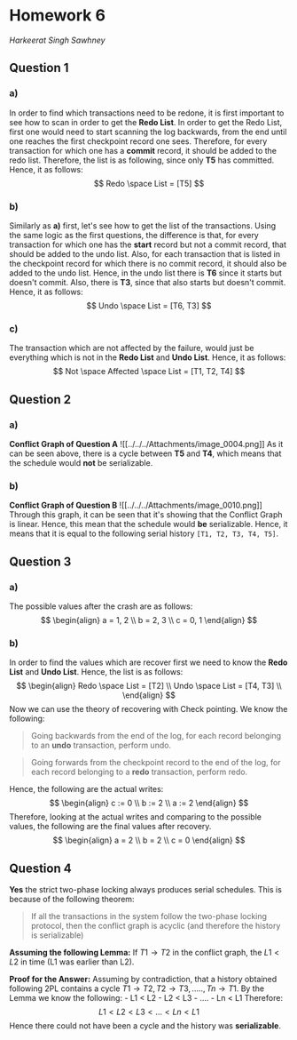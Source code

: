 # Homework 6
*Harkeerat Singh Sawhney*

## Question 1
### a)
In order to find which transactions need to be redone, it is first important to see how to scan in order to get the **Redo List**. In order to get the Redo List, first one would need to start scanning the log backwards, from the end until one reaches the first checkpoint record one sees. Therefore, for every transaction for which one has a **commit** record, it should be added to the redo list. Therefore, the list is as following, since only **T5** has committed. Hence, it as follows:
$$
Redo \space List = [T5]
$$
### b)
Similarly as **a)** first, let's see how to get the list of the transactions. Using the same logic as the first questions, the difference is that, for every transaction for which one has the **start** record but not a commit record, that should be added to the undo list. Also, for each transaction that is listed in the checkpoint record for which there is no commit record, it should also be added to the undo list. Hence, in the undo list there is **T6** since it starts but doesn't commit. Also, there is **T3**, since that also starts but doesn't commit.  Hence, it as follows:
$$
Undo \space List = [T6, T3]
$$
### c)
The transaction which are not affected by the failure, would just be everything which is not in the **Redo List** and **Undo List**. Hence, it as follows:
$$
Not \space Affected \space List = [T1, T2, T4]
$$
## Question 2
### a)
**Conflict Graph of Question A**
![[../../../Attachments/image_0004.png]]
As it can be seen above, there is a cycle between **T5** and **T4**, which means that the schedule would **not** be serializable.

### b)
**Conflict Graph of Question B**
![[../../../Attachments/image_0010.png]]
Through this graph, it can be seen that it's showing that the Conflict Graph is linear. Hence, this mean that the schedule would **be** serializable. Hence, it means that it is equal to the following serial history `[T1, T2, T3, T4, T5]`.

## Question 3
### a)
The possible values after the crash are as follows:
$$
\begin{align}
a = 1, 2 \\
b = 2, 3 \\
c = 0, 1
\end{align}
$$
### b)
In order to find the values which are recover first we need to know the **Redo List** and **Undo List**. Hence, the list is as follows:
$$
\begin{align}
Redo \space List = [T2] \\
Undo \space List = [T4, T3] \\
\end{align}
$$
Now we can use the theory of recovering with Check pointing. We know the following:
> Going backwards from the end of the log, for each record belonging to an **undo** transaction, perform undo.

> Going forwards from the checkpoint record to the end of the log, for each record belonging to a **redo** transaction, perform redo.

Hence, the following are the actual writes:
$$
\begin{align}
c := 0 \\
b := 2 \\
a := 2
\end{align}
$$
Therefore, looking at the actual writes and comparing to the possible values, the following are the final values after recovery. 
$$
\begin{align}
a = 2 \\
b = 2 \\
c = 0
\end{align}
$$
## Question 4
**Yes** the strict two-phase locking always produces serial schedules. This is because of the following theorem:
>  If all the transactions in the system follow the two-phase locking protocol, then the conflict graph is acyclic (and therefore the history is serializable)

**Assuming the following Lemma:**
	If $T1 \rightarrow T2$ in the conflict graph, the $L1 < L2$ in time (L1 was earlier than L2). 

**Proof for the Answer:**
Assuming by contradiction, that a history obtained following 2PL contains a cycle $T1 \rightarrow T2, T2 \rightarrow T3, ..... , Tn \rightarrow T1$. 
By the Lemma we know the following:
	- L1 < L2
	- L2 < L3
	- ....
	- Ln < L1
Therefore:
$$
L1 < L2 < L3 < ... < Ln < L1
$$
Hence there could not have been a cycle and the history was **serializable**.


